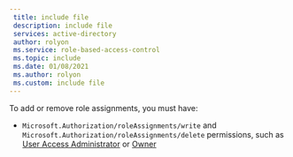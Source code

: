 ```yaml
---
 title: include file
 description: include file
 services: active-directory
 author: rolyon
 ms.service: role-based-access-control
 ms.topic: include
 ms.date: 01/08/2021
 ms.author: rolyon
 ms.custom: include file
---
```


To add or remove role assignments, you must have:

- `Microsoft.Authorization/roleAssignments/write` and `Microsoft.Authorization/roleAssignments/delete` permissions, such as [User Access Administrator](../../articles/role-based-access-control/built-in-roles.md#user-access-administrator) or [Owner](../../articles/role-based-access-control/built-in-roles.md#owner)